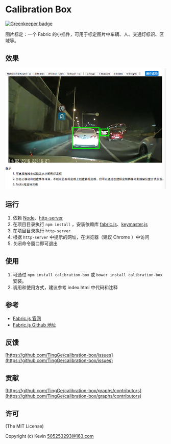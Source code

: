 # Calibration Box

[![Greenkeeper badge](https://badges.greenkeeper.io/TingGe/calibration-box.svg)](https://greenkeeper.io/)

图片标定：一个 Fabric 的小插件，可用于标定图片中车辆、人、交通灯标识、区域等。

## 效果

![](./assets/calibrationbox.png)

## 运行

1. 依赖 [Node](https://nodejs.org/)、[http-server](https://github.com/indexzero/http-server)
2. 在项目目录执行 `npm install` ，安装依赖库 [fabric.js](https://github.com/kangax/fabric.js/)、[keymaster.js](https://github.com/madrobby/keymaster) 
3. 在项目目录执行 `http-server`
4. 根据 `http-server` 中提示的网址，在浏览器（建议 Chrome ）中访问
5. 关闭命令窗口即可退出

## 使用

1. 可通过 `npm install calibration-box` 或 `bower install calibration-box` 安装。
2. 调用和使用方式，建议参考 index.html 中代码和注释


## 参考

- [Fabric.js 官网](http://fabricjs.com/)
- [Fabric.js Github 地址](https://github.com/kangax/fabric.js/)

## 反馈

[https://github.com/TingGe/calibration-box/issues](https://github.com/TingGe/calibration-box/issues)

## 贡献

[https://github.com/TingGe/calibration-box/graphs/contributors](https://github.com/TingGe/calibration-box/graphs/contributors)

## 许可

(The MIT License)

Copyright (c)  Kevin [505253293@163.com](mailto:505253293@163.com)

